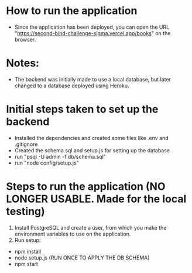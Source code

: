 # How to run the application

- Since the application has been deployed, you can open the URL "https://second-bind-challenge-sigma.vercel.app/books" on the browser.

# Notes:

- The backend was initially made to use a local database, but later changed to a database deployed using Heroku.

# Initial steps taken to set up the backend

- Installed the dependencies and created some files like .env and .gitignore
- Created the schema.sql and setup.js for setting up the database
- run "psql -U admin -f db/schema.sql"
- run "node config/setup.js"

# Steps to run the application (NO LONGER USABLE. Made for the local testing)

1. Install PostgreSQL and create a user, from which you make the environment variables to use on the application.
2. Run setup:

- npm install
- node setup.js (RUN ONCE TO APPLY THE DB SCHEMA)
- npm start

